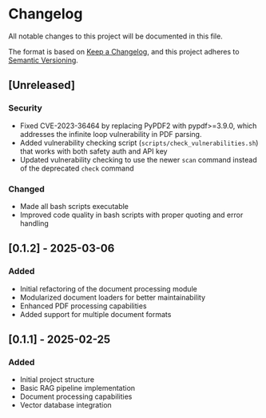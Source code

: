 # Changelog

All notable changes to this project will be documented in this file.

The format is based on [Keep a Changelog](https://keepachangelog.com/en/1.0.0/),
and this project adheres to [Semantic Versioning](https://semver.org/spec/v2.0.0.html).

## [Unreleased]

### Security

- Fixed CVE-2023-36464 by replacing PyPDF2 with pypdf>=3.9.0, which addresses the infinite loop vulnerability in PDF parsing.
- Added vulnerability checking script (`scripts/check_vulnerabilities.sh`) that works with both safety auth and API key
- Updated vulnerability checking to use the newer `scan` command instead of the deprecated `check` command

### Changed

- Made all bash scripts executable
- Improved code quality in bash scripts with proper quoting and error handling

## [0.1.2] - 2025-03-06

### Added

- Initial refactoring of the document processing module
- Modularized document loaders for better maintainability
- Enhanced PDF processing capabilities
- Added support for multiple document formats

## [0.1.1] - 2025-02-25

### Added

- Initial project structure
- Basic RAG pipeline implementation
- Document processing capabilities
- Vector database integration
